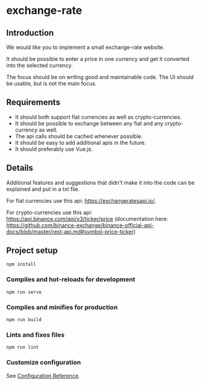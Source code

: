 # exchange-rate

## Introduction

We would like you to implement a small exchange-rate website.

It should be possible to enter a price in one currency and get it converted into the selected currency.

The focus should be on writing good and maintainable code. The UI should be usable, but is not the main focus.


## Requirements

- It should both support fiat currencies as well as crypto-currencies.
- It should be possible to exchange between any fiat and any crypto-currency as well.
- The api calls should be cached whenever possible.
- It should be easy to add additional apis in the future.
- It should preferably use Vue.js.

## Details

Additional features and suggestions that didn't make it into the code can be explained and put in a txt file.

For fiat currencies use this api: https://exchangeratesapi.io/.

For crypto-currencies use this api: https://api.binance.com/api/v3/ticker/price (documentation here: https://github.com/binance-exchange/binance-official-api-docs/blob/master/rest-api.md#symbol-price-ticker)

## Project setup
```
npm install
```

### Compiles and hot-reloads for development
```
npm run serve
```

### Compiles and minifies for production
```
npm run build
```

### Lints and fixes files
```
npm run lint
```

### Customize configuration
See [Configuration Reference](https://cli.vuejs.org/config/).


